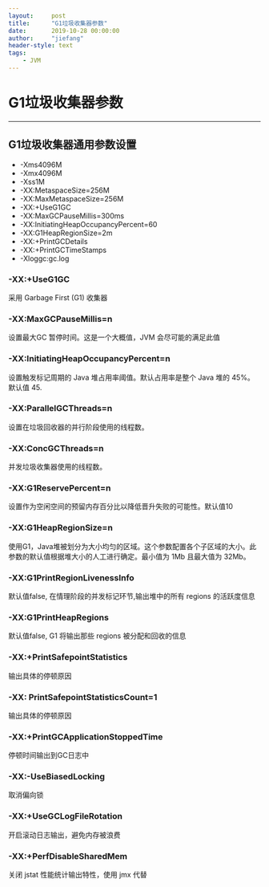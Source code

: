 ```yaml
---
layout:     post
title:      "G1垃圾收集器参数"
date:       2019-10-28 00:00:00
author:     "jiefang"
header-style: text
tags:
    - JVM
---
```

# G1垃圾收集器参数

---
## G1垃圾收集器通用参数设置
- -Xms4096M
- -Xmx4096M
- -Xss1M
- -XX:MetaspaceSize=256M
- -XX:MaxMetaspaceSize=256M
- -XX:+UseG1GC
- -XX:MaxGCPauseMillis=300ms
- -XX:InitiatingHeapOccupancyPercent=60
- -XX:G1HeapRegionSize=2m
- -XX:+PrintGCDetails
- -XX:+PrintGCTimeStamps
- -Xloggc:gc.log

### -XX:+UseG1GC
采用 Garbage First (G1) 收集器
### -XX:MaxGCPauseMillis=n
设置最大GC 暂停时间。这是一个大概值，JVM 会尽可能的满足此值
### -XX:InitiatingHeapOccupancyPercent=n
设置触发标记周期的 Java 堆占用率阈值。默认占用率是整个 Java 堆的 45%。默认值 45.
### -XX:ParallelGCThreads=n
设置在垃圾回收器的并行阶段使用的线程数。
### -XX:ConcGCThreads=n
并发垃圾收集器使用的线程数。
### -XX:G1ReservePercent=n
设置作为空闲空间的预留内存百分比以降低晋升失败的可能性。默认值10
### -XX:G1HeapRegionSize=n
使用G1，Java堆被划分为大小均匀的区域。这个参数配置各个子区域的大小。此参数的默认值根据堆大小的人工进行确定。最小值为 1Mb 且最大值为 32Mb。
### -XX:G1PrintRegionLivenessInfo
默认值false, 在情理阶段的并发标记环节,输出堆中的所有 regions 的活跃度信息
### -XX:G1PrintHeapRegions
默认值false, G1 将输出那些 regions 被分配和回收的信息
### -XX:+PrintSafepointStatistics
输出具体的停顿原因
### -XX: PrintSafepointStatisticsCount=1
输出具体的停顿原因
### -XX:+PrintGCApplicationStoppedTime
停顿时间输出到GC日志中
### -XX:-UseBiasedLocking
取消偏向锁
### -XX:+UseGCLogFileRotation
开启滚动日志输出，避免内存被浪费
### -XX:+PerfDisableSharedMem
关闭 jstat 性能统计输出特性，使用 jmx 代替